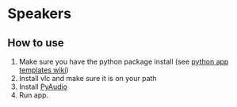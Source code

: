 # Speakers

## How to use

1. Make sure you have the python package install (see [python app templates wiki](https://github.com/rit-sse-mycroft/app-templates/wiki/Python))
2. Install vlc and make sure it is on your path
3. Install [PyAudio](http://people.csail.mit.edu/hubert/pyaudio/)
3. Run app.
